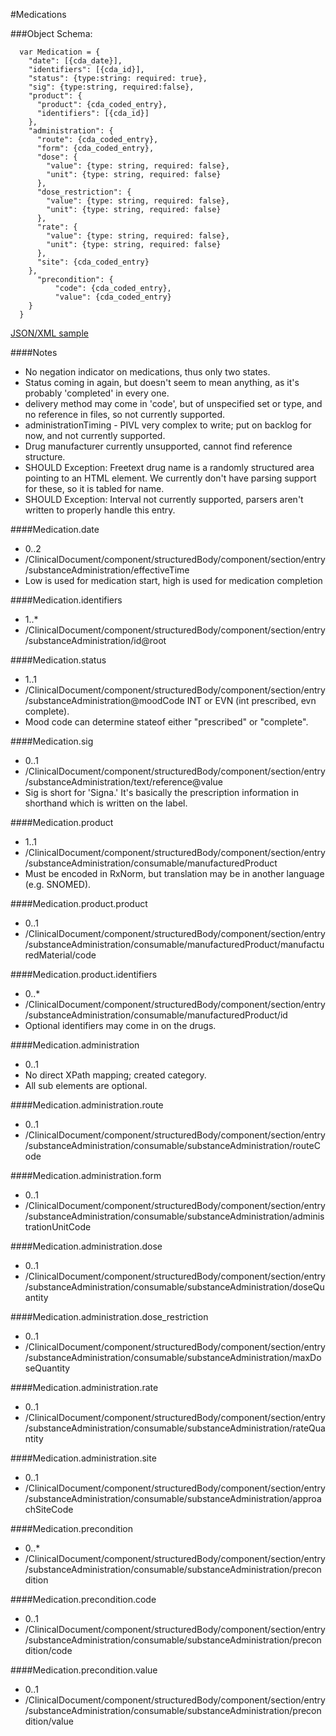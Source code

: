 #Medications

###Object Schema:
```
  var Medication = {
    "date": [{cda_date}],
    "identifiers": [{cda_id}],
    "status": {type:string: required: true},
    "sig": {type:string, required:false},
    "product": {
      "product": {cda_coded_entry},
      "identifiers": [{cda_id}]
    },
    "administration": {
      "route": {cda_coded_entry},
      "form": {cda_coded_entry},
      "dose": {
      	"value": {type: string, required: false},
      	"unit": {type: string, required: false}
      },
      "dose_restriction": {
      	"value": {type: string, required: false},
      	"unit": {type: string, required: false}
      },
      "rate": {
      	"value": {type: string, required: false},
      	"unit": {type: string, required: false}
      },
      "site": {cda_coded_entry}
    },
      "precondition": {
          "code": {cda_coded_entry},
          "value": {cda_coded_entry}
    }
  }

```

[JSON/XML sample](samples/medications.md)


####Notes
- No negation indicator on medications, thus only two states.
- Status coming in again, but doesn't seem to mean anything, as it's probably 'completed' in every one.
- delivery method may come in 'code', but of unspecified set or type, and no reference in files, so not currently supported.
- administrationTiming - PIVL very complex to write; put on backlog for now, and not currently supported.
- Drug manufacturer currently unsupported, cannot find reference structure.
- SHOULD Exception:  Freetext drug name is a randomly structured area pointing to an HTML element.  We currently don't have parsing support for these, so it is tabled for name.
- SHOULD Exception:  Interval not currently supported, parsers aren't written to properly handle this entry.

####Medication.date
- 0..2
- /ClinicalDocument/component/structuredBody/component/section/entry/substanceAdministration/effectiveTime
- Low is used for medication start, high is used for medication completion

####Medication.identifiers
- 1..*
- /ClinicalDocument/component/structuredBody/component/section/entry/substanceAdministration/id@root

####Medication.status
- 1..1
- /ClinicalDocument/component/structuredBody/component/section/entry/substanceAdministration@moodCode INT or EVN (int prescribed, evn complete).
- Mood code can determine stateof either "prescribed" or "complete".

####Medication.sig
- 0..1
- /ClinicalDocument/component/structuredBody/component/section/entry/substanceAdministration/text/reference@value
- Sig is short for 'Signa.'  It's basically the prescription information in shorthand which is written on the label.

####Medication.product
- 1..1
- /ClinicalDocument/component/structuredBody/component/section/entry/substanceAdministration/consumable/manufacturedProduct
- Must be encoded in RxNorm, but translation may be in another language (e.g. SNOMED).

####Medication.product.product
- 0..1
- /ClinicalDocument/component/structuredBody/component/section/entry/substanceAdministration/consumable/manufacturedProduct/manufacturedMaterial/code

####Medication.product.identifiers
- 0..*
- /ClinicalDocument/component/structuredBody/component/section/entry/substanceAdministration/consumable/manufacturedProduct/id
- Optional identifiers may come in on the drugs.

####Medication.administration
- 0..1
- No direct XPath mapping; created category.
- All sub elements are optional.

####Medication.administration.route
- 0..1
- /ClinicalDocument/component/structuredBody/component/section/entry/substanceAdministration/consumable/substanceAdministration/routeCode

####Medication.administration.form
- 0..1
- /ClinicalDocument/component/structuredBody/component/section/entry/substanceAdministration/consumable/substanceAdministration/administrationUnitCode

####Medication.administration.dose
- 0..1
- /ClinicalDocument/component/structuredBody/component/section/entry/substanceAdministration/consumable/substanceAdministration/doseQuantity

####Medication.administration.dose_restriction
- 0..1
- /ClinicalDocument/component/structuredBody/component/section/entry/substanceAdministration/consumable/substanceAdministration/maxDoseQuantity

####Medication.administration.rate
- 0..1
- /ClinicalDocument/component/structuredBody/component/section/entry/substanceAdministration/consumable/substanceAdministration/rateQuantity

####Medication.administration.site
- 0..1
- /ClinicalDocument/component/structuredBody/component/section/entry/substanceAdministration/consumable/substanceAdministration/approachSiteCode

####Medication.precondition
- 0..*
- /ClinicalDocument/component/structuredBody/component/section/entry/substanceAdministration/consumable/substanceAdministration/precondition

####Medication.precondition.code
- 0..1
- /ClinicalDocument/component/structuredBody/component/section/entry/substanceAdministration/consumable/substanceAdministration/precondition/code

####Medication.precondition.value
- 0..1
- /ClinicalDocument/component/structuredBody/component/section/entry/substanceAdministration/consumable/substanceAdministration/precondition/value
